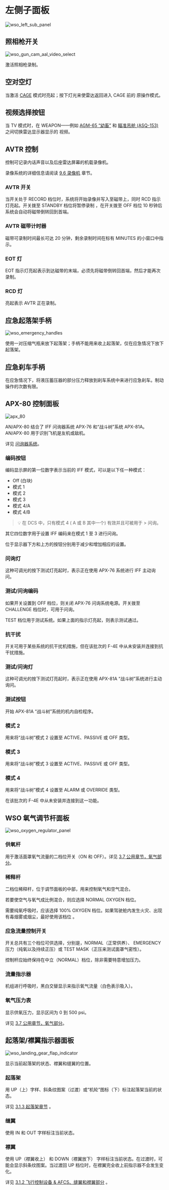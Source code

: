 # 左侧子面板

![wso_left_sub_panel](../../img/wso_left_sub_panel.jpg)

## 照相枪开关

![wso_gun_cam_aal_video_select](../../img/wso_avtr_bar.jpg)

激活照相枪录制。

## 空对空灯

当激活 [CAGE](../../stores/air_to_air/acm_modes.md) 模式时亮起；按下灯光来使雷达返回进入 CAGE 前的
原操作模式。

## 视频选择按钮

当 TV 模式时，在 WEAPON——例如 [AGM-65 “幼畜”](../../stores/air_to_ground/missiles/maverick.md) 和
[瞄准吊舱 (ASQ-153)](../../systems/weapon_systems/pave_spike/overview.md) 之间切换雷达显示器显示的
视频。

## AVTR 控制

控制可记录内话声音以及后座雷达屏幕的机载录像机。

录像系统的详细信息请阅读 [9.6 录像机](../../dcs/recorders.md) 章节。

### AVTR 开关

当开关处于 RECORD 档位时，系统将开始录像并写入至磁带上，同时 RCD 指示灯亮起。开关拨至 STANDBY 档位将暂停录制
，在开关拨至 OFF 档位 10 秒钟后系统会自动将磁带倒转回到首端。

### AVTR 磁带计时器

磁带可录制时间最长可达 20 分钟，剩余录制时间在标有 MINUTES 的小窗口中指示。

### EOT 灯

EOT 指示灯亮起表示到达磁带的末端，必须先将磁带倒转回首端，然后才能再次录制。

### RCD 灯

亮起表示 AVTR 正在录制。

## 应急起落架手柄

![wso_emergency_handles](../../img/wso_emergency_handles.jpg)

使用一对压缩气瓶来放下起落架；手柄不能用来收上起落架，仅在应急情况下放下起落架。

## 应急刹车手柄

在应急情况下，将液压蓄压器的部分压力释放到刹车系统中来进行应急刹车。制动操作的次数有限。

## APX-80 控制面板

![apx_80](../../img/wso_apx_80.jpg)

AN/APX-80 结合了 IFF 问询器系统 APX-76 和“战斗树”系统 APX-81A。AN/APX-80 用于识别飞机是友机或敌机。

详见 [问询器系统](../../systems/identification_systems.md#interrogator-systems)。

### 编码按钮

编码显示屏的第一位数字表示当前的 IFF 模式，可以是以下任一种模式：

- Off (白块)
- 模式 1
- 模式 2
- 模式 3
- 模式 4/A
- 模式 4/B

> 💡 在 DCS 中，只有模式 4 ( A 或 B 其中一个) 有效并且可被用于 > 问询。

其它四位数字用于设置 IFF 编码来在模式 1 至 3 进行问询。

位于显示器下方和上方的按钮分别用于减少和增加相应的设置。

### 问询灯

这种可调光的按下测试灯亮起时，表示正在使用 APX-76 系统进行 IFF 主动询问。

### 测试/问询编码

如果开关设置到 OFF 档位，则关闭 APX-76 问询系统电源。开关拨至 CHALLENGE 档位时，可用于问询。

TEST 档位用于测试系统。如果上面的指示灯亮起，则表示测试通过。

### 抗干扰

开关可用于某些系统的抗干扰机措施，但在该批次的 F-4E 中从未安装并连接到抗干扰措施。

### 测试/问询灯

这种可调光的按下测试灯亮起时，表示正在使用 APX-81A “战斗树”系统进行主动询问。

### 测试按钮

开始 APX-81A “战斗树”系统的机内自检程序。

### 模式 2

用来将“战斗树”模式 2 设置至 ACTIVE、PASSIVE 或 OFF 类型。

### 模式 3

用来将“战斗树”模式 3 设置至 ACTIVE、PASSIVE 或 OFF 类型。

### 模式 4

用来将“战斗树”模式 4 设置至 ALARM 或 OVERRIDE 类型。

在该批次的 F-4E 中从未安装并连接到这一功能。

## WSO 氧气调节杆面板

![wso_oxygen_regulator_panel](../../img/wso_oxygen_regulator.jpg)

### 供氧杆

用于激活面罩氧气流量的二档位开关（ON 和 OFF）。详见
[3.7 公用章节，氧气部分](../../systems/utility.md#oxygen-system)。

### 稀释杆

二档位稀释杆，位于调节面板的中部，用来控制氧气和空气混合。

若要使空气与氧气成比例混合，则应选择 NORMAL OXYGEN 档位。

需要纯氧呼吸时，应该选择 100% OXYGEN 档位。如果驾驶舱内发生火灾、出现有毒烟雾或烟尘，最好使用该档位
。

### 应急流量控制开关

开关总共有三个档位可供选择，分别是，NORMAL（正常供养）、 EMERGENCY 压力（纯氧以及持续正压）或 TEST
MASK（正压来测试面罩气密性）。

控制杆应始终保持在中立（NORMAL）档位，除非需要特意增加压力。

### 流量指示器

机组进行呼吸时，黑白交替显示来指示氧气流量（白色表示吸入）。

### 氧气压力表

显示供氧压力，显示区间为 0 到 500 psi。

详见 [3.7 公用章节，氧气部分](../../systems/utility.md#oxygen-system)。

## 起落架/襟翼指示器面板

![wso_landing_gear_flap_indicator](../../img/wso_landing_gear_flap_indicator.jpg)

显示当前起落架的状态、襟翼和缝翼的位置。

### 起落架

用 UP（上）字样、斜条纹图案（过渡）或“机轮”图标（下）标注起落架当前的状态。

详见 [3.1.3 起落架章节](../../systems/flight_controls_gear/gear_ground_handling.md) 。

### 缝翼

使用 IN 和 OUT 字样标注当前状态。

### 襟翼

使用 UP（襟翼收上） 和 DOWN（襟翼放下） 字样标注当前状态。在过渡时，可能会显示斜条纹图案。当过渡回
UP 档位时，在襟翼完全收上前指示器不会发生变化。

详见
[3.1.2 飞行控制设备 & AFCS、缝翼和襟翼部分](../../systems/flight_controls_gear/flight_controls.md#slats-flap-system)
。
